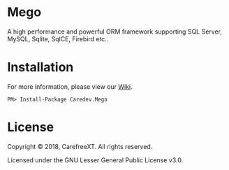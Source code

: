 # Mego
A high performance and powerful ORM framework supporting SQL Server, MySQL, Sqlite, SqlCE, Firebird etc..

# Installation
For more information, please view our [Wiki](https://github.com/CarefreeXT/Mego/wiki).
```
PM> Install-Package Caredev.Mego
```
# License
Copyright © 2018, CarefreeXT. All rights reserved.

Licensed under the GNU Lesser General Public License v3.0.